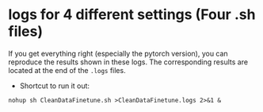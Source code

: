 # logs for 4 different settings (Four .sh files)
If you get everything right (especially the pytorch version), you can reproduce the results shown in these logs. The corresponding results are located at the end of the `.logs` files.

- Shortcut to run it out:
```
nohup sh CleanDataFinetune.sh >CleanDataFinetune.logs 2>&1 &
```